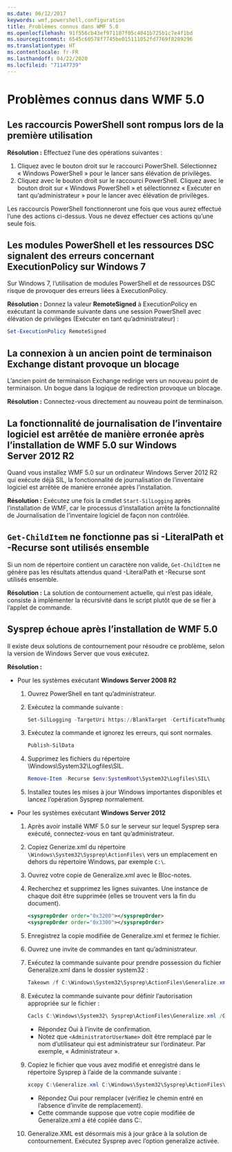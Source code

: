 ```yaml
---
ms.date: 06/12/2017
keywords: wmf,powershell,configuration
title: Problèmes connus dans WMF 5.0
ms.openlocfilehash: 91f556cb43ef971107f05c4041b725b1c7e4f1bd
ms.sourcegitcommit: 6545c60578f7745be015111052fd7769f8289296
ms.translationtype: HT
ms.contentlocale: fr-FR
ms.lasthandoff: 04/22/2020
ms.locfileid: "71147739"
---
```

# <a name="known-issues-in-wmf-50"></a>Problèmes connus dans WMF 5.0

## <a name="powershell-shortcuts-are-broken-when-used-for-the-first-time"></a>Les raccourcis PowerShell sont rompus lors de la première utilisation

**Résolution :** Effectuez l’une des opérations suivantes :

1. Cliquez avec le bouton droit sur le raccourci PowerShell. Sélectionnez « Windows PowerShell » pour le lancer sans élévation de privilèges.
2. Cliquez avec le bouton droit sur le raccourci PowerShell. Cliquez avec le bouton droit sur « Windows PowerShell » et sélectionnez « Exécuter en tant qu’administrateur » pour le lancer avec élévation de privilèges.

Les raccourcis PowerShell fonctionneront une fois que vous aurez effectué l’une des actions ci-dessus. Vous ne devez effectuer ces actions qu’une seule fois.

## <a name="powershell-modules-and-dsc-resources-report-errors-about-executionpolicy-on-windows-7"></a>Les modules PowerShell et les ressources DSC signalent des erreurs concernant ExecutionPolicy sur Windows 7

Sur Windows 7, l’utilisation de modules PowerShell et de ressources DSC risque de provoquer des erreurs liées à ExecutionPolicy.

**Résolution :** Donnez la valeur **RemoteSigned** à ExecutionPolicy en exécutant la commande suivante dans une session PowerShell avec élévation de privilèges (Exécuter en tant qu’administrateur) :

```powershell
Set-ExecutionPolicy RemoteSigned
```

## <a name="connecting-to-an-old-remote-exchange-endpoint-causes-a-crash"></a>La connexion à un ancien point de terminaison Exchange distant provoque un blocage

L’ancien point de terminaison Exchange redirige vers un nouveau point de terminaison. Un bogue dans la logique de redirection provoque un blocage.

**Résolution :** Connectez-vous directement au nouveau point de terminaison.

## <a name="software-inventory-logging-feature-is-erroneously-stopped-after-wmf-50-installation-on-windows-server-2012-r2"></a>La fonctionnalité de journalisation de l’inventaire logiciel est arrêtée de manière erronée après l’installation de WMF 5.0 sur Windows Server 2012 R2

Quand vous installez WMF 5.0 sur un ordinateur Windows Server 2012 R2 qui exécute déjà SIL, la fonctionnalité de journalisation de l’inventaire logiciel est arrêtée de manière erronée après l’installation.

**Résolution :** Exécutez une fois la cmdlet `Start-SilLogging` après l’installation de WMF, car le processus d’installation arrête la fonctionnalité de Journalisation de l’inventaire logiciel de façon non contrôlée.

## <a name="get-childitem-does-not-work-if--literalpath-and--recurse-are-used-together"></a>`Get-ChildItem` ne fonctionne pas si -LiteralPath et -Recurse sont utilisés ensemble

Si un nom de répertoire contient un caractère non valide, `Get-ChildItem` ne génère pas les résultats attendus quand -LiteralPath et -Recurse sont utilisés ensemble.

**Résolution :** La solution de contournement actuelle, qui n’est pas idéale, consiste à implémenter la récursivité dans le script plutôt que de se fier à l’applet de commande.

## <a name="sysprep-fails-after-wmf-50-installation"></a>Sysprep échoue après l’installation de WMF 5.0

Il existe deux solutions de contournement pour résoudre ce problème, selon la version de Windows Server que vous exécutez.

**Résolution :**

- Pour les systèmes exécutant **Windows Server 2008 R2**
  1. Ouvrez PowerShell en tant qu’administrateur.
  2. Exécutez la commande suivante :

     ```powershell
     Set-SilLogging -TargetUri https://BlankTarget -CertificateThumbprint 0123456789
     ```

  3. Exécutez la commande et ignorez les erreurs, qui sont normales.

     ```powershell
     Publish-SilData
     ```

  4. Supprimez les fichiers du répertoire \Windows\System32\Logfiles\SIL\.

     ```powershell
     Remove-Item -Recurse $env:SystemRoot\System32\Logfiles\SIL\
     ```

  5. Installez toutes les mises à jour Windows importantes disponibles et lancez l’opération Sysprep normalement.

- Pour les systèmes exécutant **Windows Server 2012**
  1. Après avoir installé WMF 5.0 sur le serveur sur lequel Sysprep sera exécuté, connectez-vous en tant qu’administrateur.
  2. Copiez Generize.xml du répertoire `\Windows\System32\Sysprep\ActionFiles\` vers un emplacement en dehors du répertoire Windows, par exemple `C:\`.
  3. Ouvrez votre copie de Generalize.xml avec le Bloc-notes.
  4. Recherchez et supprimez les lignes suivantes. Une instance de chaque doit être supprimée (elles se trouvent vers la fin du document).

     ```xml
     <sysprepOrder order="0x3200"></sysprepOrder>
     <sysprepOrder order="0x3300"></sysprepOrder>
     ```

  5. Enregistrez la copie modifiée de Generalize.xml et fermez le fichier.
  6. Ouvrez une invite de commandes en tant qu’administrateur.
  7. Exécutez la commande suivante pour prendre possession du fichier Generalize.xml dans le dossier system32 :

     ```powershell
     Takeown /f C:\Windows\System32\Sysprep\ActionFiles\Generalize.xml
     ```

  8. Exécutez la commande suivante pour définir l’autorisation appropriée sur le fichier :

     ```powershell
     Cacls C:\Windows\System32\ Sysprep\ActionFiles\Generalize.xml /G `<AdministratorUserName>`:F
     ```

     - Répondez Oui à l’invite de confirmation.
     - Notez que `<AdministratorUserName>` doit être remplacé par le nom d’utilisateur qui est administrateur sur l’ordinateur. Par exemple, « Administrateur ».

  9. Copiez le fichier que vous avez modifié et enregistré dans le répertoire Sysprep à l’aide de la commande suivante :

     ```powershell
     xcopy C:\Generalize.xml C:\Windows\System32\Sysprep\ActionFiles\Generalize.xml
     ```

     - Répondez Oui pour remplacer (vérifiez le chemin entré en l’absence d’invite de remplacement).
     - Cette commande suppose que votre copie modifiée de Generalize.xml a été copiée dans C:\.

  10. Generalize.XML est désormais mis à jour grâce à la solution de contournement. Exécutez Sysprep avec l’option generalize activée.
